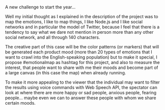 A new challenge to start the year...

Well my initial thought as I explained in the description of the project was to map the emotions, I like to map things, I like Node.js and I like social networks and in particular the model of Twitter, because I feel that there is a tendency to say what we dare not mention in person more than any other social network, and all through 140 characters.

The creative part of this case will be the color patterns (or markers) that will be generated each product mood (more than 20 types of emotions that I want to crawl into the English-speaking population) but to make it special, I propose #emotionalmap as hashtag for this project, and also to measure the interest, that people want to share with me their moods and become part of a large canvas (in this case the map) when already running.

To make it more appealing to the viewer that the individual may want to filter the results using voice commands with Web Speech API, the spectator can look at where there are more happy or sad people, anxious people, fearing people... maybe even we can to answer these people with whom we share certain moods.
